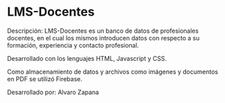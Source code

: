 # LMS-Docentes

Descripción: LMS-Docentes es un banco de datos de profesionales docentes, en el cual los mismos introducen datos con respecto a su formación, experiencia y contacto profesional.

Desarrollado con los lenguajes HTML, Javascript y CSS.

Como almacenamiento de datos y archivos como imágenes y documentos en PDF se utilizó Firebase.

Desarrollado por: Alvaro Zapana
